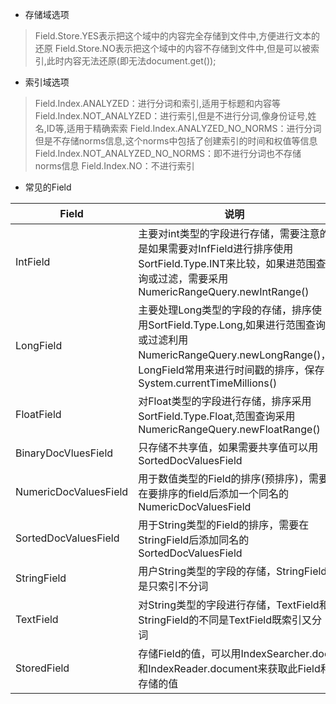 * 存储域选项
> Field.Store.YES表示把这个域中的内容完全存储到文件中,方便进行文本的还原
  Field.Store.NO表示把这个域中的内容不存储到文件中,但是可以被索引,此时内容无法还原(即无法document.get());
  
* 索引域选项
>Field.Index.ANALYZED：进行分词和索引,适用于标题和内容等
Field.Index.NOT_ANALYZED：进行索引,但是不进行分词,像身份证号,姓名,ID等,适用于精确索索
Field.Index.ANALYZED_NO_NORMS：进行分词但是不存储norms信息,这个norms中包括了创建索引的时间和权值等信息
Field.Index.NOT_ANALYZED_NO_NORMS：即不进行分词也不存储norms信息
Field.Index.NO：不进行索引  


* 常见的Field


| Field| 说明 | 
|  ------------- |  -------------|    
| IntField | 主要对int类型的字段进行存储，需要注意的是如果需要对InfField进行排序使用SortField.Type.INT来比较，如果进范围查询或过滤，需要采用NumericRangeQuery.newIntRange() | 
|LongField|主要处理Long类型的字段的存储，排序使用SortField.Type.Long,如果进行范围查询或过滤利用NumericRangeQuery.newLongRange()，LongField常用来进行时间戳的排序，保存System.currentTimeMillions()|
|FloatField | 对Float类型的字段进行存储，排序采用SortField.Type.Float,范围查询采用NumericRangeQuery.newFloatRange()| 
|BinaryDocVluesField | 只存储不共享值，如果需要共享值可以用SortedDocValuesField| 
| NumericDocValuesField| 用于数值类型的Field的排序(预排序)，需要在要排序的field后添加一个同名的NumericDocValuesField| 
| SortedDocValuesField| 用于String类型的Field的排序，需要在StringField后添加同名的SortedDocValuesField| 
|StringField | 用户String类型的字段的存储，StringField是只索引不分词| 
| TextField| 对String类型的字段进行存储，TextField和StringField的不同是TextField既索引又分词| 
| StoredField|	存储Field的值，可以用IndexSearcher.doc和IndexReader.document来获取此Field和存储的值 | 
